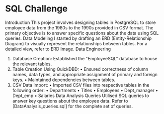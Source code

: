 
# SQL Challenge
Introduction
This project involves designing tables in PostgreSQL to store employee data from the 1980s to the 1990s provided in CSV format. The primary objective is to answer specific questions about the data using SQL queries.
Data Modeling
I started by drafting an ERD (Entity-Relationship Diagram) to visually represent the relationships between tables. For a detailed view, refer to ERD Image.
Data Engineering
1.	Database Creation: Established the "EmployeeSQL" database to house the relevant tables.
2.	Table Creation Using QuickDBD:
•	Ensured correctness of column names, data types, and appropriate assignment of primary and foreign keys.
•	Maintained dependencies between tables.
3.	CSV Data Import:
•	Imported CSV files into respective tables in the following order:
•	Departments
•	Titles
•	Employees
•	Dept_manager
•	Dept_emp
•	Salaries
Data Analysis Queries
Utilised SQL queries to answer key questions about the employee data. Refer to [DataAnalysis_queries.sql] for the complete set of queries.

